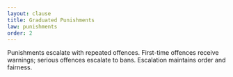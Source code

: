 ```yaml
---
layout: clause
title: Graduated Punishments
law: punishments
order: 2
---
```


Punishments escalate with repeated offences. First-time offences receive warnings; serious offences escalate to bans. Escalation maintains order and fairness.